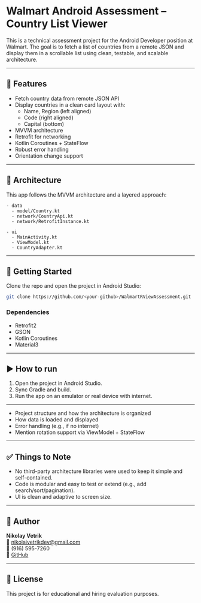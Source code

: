 # Walmart Android Assessment – Country List Viewer

This is a technical assessment project for the Android Developer position at Walmart. The goal is to fetch a list of countries from a remote JSON and display them in a scrollable list using clean, testable, and scalable architecture.

---

## 📱 Features

- Fetch country data from remote JSON API
- Display countries in a clean card layout with:
  - Name, Region (left aligned)
  - Code (right aligned)
  - Capital (bottom)
- MVVM architecture
- Retrofit for networking
- Kotlin Coroutines + StateFlow
- Robust error handling
- Orientation change support

---

## 🧠 Architecture

This app follows the MVVM architecture and a layered approach:

```
- data
  - model/Country.kt
  - network/CountryApi.kt
  - network/RetrofitInstance.kt

- ui
  - MainActivity.kt
  - ViewModel.kt
  - CountryAdapter.kt

```

---

## 🚀 Getting Started

Clone the repo and open the project in Android Studio:

```bash
git clone https://github.com/<your-github>/WalmartRViewAssessment.git
```

### Dependencies
- Retrofit2
- GSON
- Kotlin Coroutines
- Material3

---

## ▶️ How to run

1. Open the project in Android Studio.
2. Sync Gradle and build.
3. Run the app on an emulator or real device with internet.

---

- Project structure and how the architecture is organized
- How data is loaded and displayed
- Error handling (e.g., if no internet)
- Mention rotation support via ViewModel + StateFlow

---

## ✅ Things to Note

- No third-party architecture libraries were used to keep it simple and self-contained.
- Code is modular and easy to test or extend (e.g., add search/sort/pagination).
- UI is clean and adaptive to screen size.

---

## 🤝 Author

**Nikolay Vetrik**  
📧 nikolaivetrikdev@gmail.com  
📱 (916) 595-7260  
🔗 [GitHub](https://github.com/nikolaivetrik24062010)

---

## 📄 License

This project is for educational and hiring evaluation purposes.

